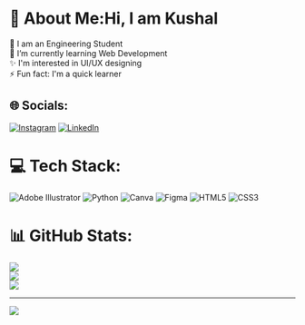 # 💫 About Me:Hi, I am Kushal
 🔭 I am  an Engineering Student<br> 🌱 I’m currently learning Web Development<br> ✨ I'm interested in UI/UX designing<br> ⚡ Fun fact:  I'm a quick learner


## 🌐 Socials:
[![Instagram](https://img.shields.io/badge/Instagram-%23E4405F.svg?logo=Instagram&logoColor=white)](https://instagram.com/kushal_961) [![LinkedIn](https://img.shields.io/badge/LinkedIn-%230077B5.svg?logo=linkedin&logoColor=white)](https://linkedin.com/in/KushalKatare) 

# 💻 Tech Stack:
![Adobe Illustrator](https://img.shields.io/badge/adobe%20illustrator-%23FF9A00.svg?style=for-the-badge&logo=adobe%20illustrator&logoColor=white) ![Python](https://img.shields.io/badge/python-3670A0?style=for-the-badge&logo=python&logoColor=ffdd54) ![Canva](https://img.shields.io/badge/Canva-%2300C4CC.svg?style=for-the-badge&logo=Canva&logoColor=white) ![Figma](https://img.shields.io/badge/figma-%23F24E1E.svg?style=for-the-badge&logo=figma&logoColor=white) ![HTML5](https://img.shields.io/badge/html5-%23E34F26.svg?style=for-the-badge&logo=html5&logoColor=white) ![CSS3](https://img.shields.io/badge/css3-%231572B6.svg?style=for-the-badge&logo=css3&logoColor=white)
# 📊 GitHub Stats:
![](https://github-readme-stats.vercel.app/api?username=kushal961&theme=gruvbox&hide_border=false&include_all_commits=true&count_private=true)<br/>
![](https://github-readme-streak-stats.herokuapp.com/?user=kushal961&theme=gruvbox&hide_border=false)<br/>
![](https://github-readme-stats.vercel.app/api/top-langs/?username=kushal961&theme=gruvbox&hide_border=false&include_all_commits=true&count_private=true&layout=compact)

---
[![](https://visitcount.itsvg.in/api?id=kushal961&icon=0&color=0)](https://visitcount.itsvg.in)

<!-- Proudly created with GPRM ( https://gprm.itsvg.in ) -->

